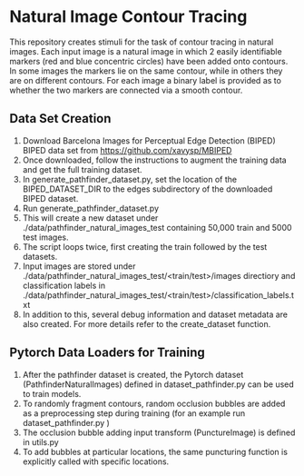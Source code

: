 # Natural Image Contour Tracing

This repository creates stimuli for the task of contour tracing in natural images. 
Each input image is a natural image in which 2 easily identifiable markers (red and blue concentric circles) have been added onto contours. 
In some images the markers lie on the same contour, while in others they are on different contours.
For each image a binary label is provided as to whether the two markers are connected via a smooth contour. 

## Data Set Creation
1. Download Barcelona Images for Perceptual Edge Detection (BIPED) BIPED data set from https://github.com/xavysp/MBIPED
1. Once downloaded, follow the instructions to augment the training data and get the full training dataset.
1. In generate_pathfinder_dataset.py, set the location of the BIPED_DATASET_DIR to the edges subdirectory of the downloaded BIPED dataset.
1. Run generate_pathfinder_dataset.py
1. This will create a new dataset under ./data/pathfinder_natural_images_test containing 50,000 train and 5000 test images.
1. The script loops twice, first creating the train followed by the test datasets.
1. Input images are stored under ./data/pathfinder_natural_images_test/<train/test>/images directiory and classification labels in  ./data/pathfinder_natural_images_test/<train/test>/classification_labels.txt
1. In addition to this, several debug information and dataset metadata are also created. For more details refer to the create_dataset function. 

## Pytorch Data Loaders for Training
1. After the pathfinder dataset is created, the Pytorch dataset (PathfinderNaturalImages) defined in dataset_pathfinder.py can be used to train models.
1. To randomly fragment contours, random occlusion bubbles are added as a preprocessing step during training (for an example run dataset_pathfinder.py ) 
1. The occlusion bubble adding input transform (PunctureImage) is defined in utils.py
1. To add bubbles at particular locations, the same puncturing function is explicitly called with specific locations.